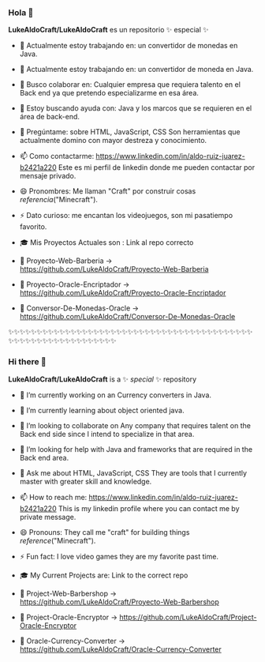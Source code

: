 ### Hola 👋

**LukeAldoCraft/LukeAldoCraft** es un repositorio ✨ especial ✨ 


-  🔭  Actualmente estoy trabajando en: un convertidor de monedas en Java.

-  🌱  Actualmente estoy trabajando en: un convertidor de moneda en Java. 

-  👯  Busco colaborar en: Cualquier empresa que requiera talento en el Back end ya que pretendo especializarme en esa área.

-  🤔  Estoy buscando ayuda con: Java y los marcos que se requieren en el área de back-end.

-  💬  Pregúntame: sobre HTML, JavaScript, CSS Son herramientas que actualmente domino con mayor destreza y conocimiento.

-  📫  Como contactarme: https://www.linkedin.com/in/aldo-ruiz-juarez-b2421a220 Este es mi perfil de linkedin donde me pueden contactar por mensaje privado.

-  😄  Pronombres: Me llaman "Craft" por construir cosas *referencia*("Minecraft").

-  ⚡  Dato curioso: me encantan los videojuegos, son mi pasatiempo favorito.
  
-  🎓  Mis Proyectos Actuales son :  Link al repo correcto
  
-  🏁  Proyecto-Web-Barberia -> https://github.com/LukeAldoCraft/Proyecto-Web-Barberia
  
-  🏁  Proyecto-Oracle-Encriptador ->  https://github.com/LukeAldoCraft/Proyecto-Oracle-Encriptador
  
-  🏁  Conversor-De-Monedas-Oracle -> https://github.com/LukeAldoCraft/Conversor-De-Monedas-Oracle


✨✨✨✨✨✨✨✨✨✨✨✨✨✨✨✨✨✨✨✨✨✨✨✨✨✨✨✨✨✨✨✨✨✨✨✨✨✨✨✨✨✨✨✨✨✨✨✨✨✨✨✨✨✨✨✨✨✨✨✨✨✨

### Hi there 👋

**LukeAldoCraft/LukeAldoCraft** is a ✨ _special_ ✨ repository 


-  🔭  I’m currently working on an Currency converters in Java.

-  🌱  I’m currently learning about object oriented java. 

-  👯  I’m looking to collaborate on Any company that requires talent on the Back end side since I intend to specialize in that area.

-  🤔  I’m looking for help with Java and frameworks that are required in the Back end area.

-  💬  Ask me about HTML, JavaScript, CSS  They are tools that I currently master with greater skill and knowledge.

-  📫  How to reach me: https://www.linkedin.com/in/aldo-ruiz-juarez-b2421a220 This is my linkedin profile where you can contact me by private message.

-  😄  Pronouns: They call me "craft" for building things  *reference*("Minecraft").

-  ⚡   Fun fact:  I love video games they are my favorite past time.
  
-   🎓    My Current Projects are: Link to the correct repo
  
-   🏁  Project-Web-Barbershop -> https://github.com/LukeAldoCraft/Proyecto-Web-Barbershop
  
-   🏁   Project-Oracle-Encryptor -> https://github.com/LukeAldoCraft/Project-Oracle-Encryptor
  
-   🏁  Oracle-Currency-Converter -> https://github.com/LukeAldoCraft/Oracle-Currency-Converter

